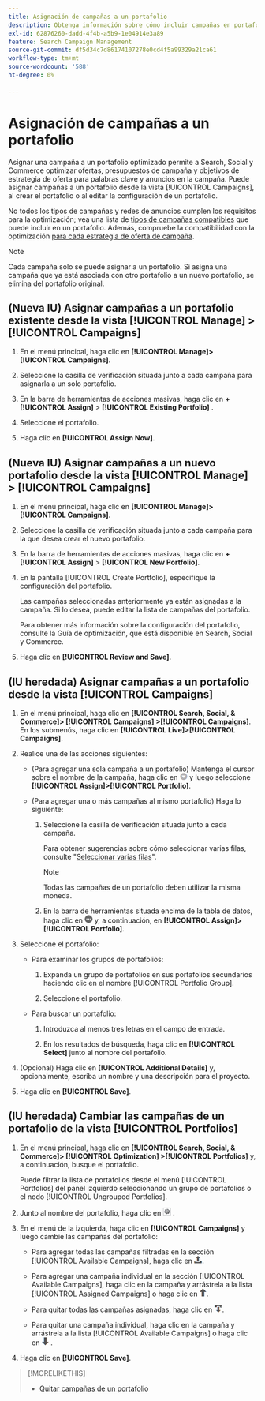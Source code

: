 ```yaml
---
title: Asignación de campañas a un portafolio
description: Obtenga información sobre cómo incluir campañas en portafolios para la optimización.
exl-id: 62876260-dadd-4f4b-a5b9-1e04914e3a89
feature: Search Campaign Management
source-git-commit: df5d34c7d86174107278e0cd4f5a99329a21ca61
workflow-type: tm+mt
source-wordcount: '588'
ht-degree: 0%

---
```


# Asignación de campañas a un portafolio

Asignar una campaña a un portafolio optimizado permite a Search, Social y Commerce optimizar ofertas, presupuestos de campaña y objetivos de estrategia de oferta para palabras clave y anuncios en la campaña. Puede asignar campañas a un portafolio desde la vista [!UICONTROL Campaigns], al crear el portafolio o al editar la configuración de un portafolio.

No todos los tipos de campañas y redes de anuncios cumplen los requisitos para la optimización; vea una lista de [tipos de campañas compatibles](/help/search-social-commerce/introduction/supported-inventory.md) que puede incluir en un portafolio. Además, compruebe la compatibilidad con la optimización [para cada estrategia de oferta de campaña](/help/search-social-commerce/new-ui/manage/portfolios/portfolio-about.md#optimization-by-bid-strategy).

>[!NOTE]
>
>Cada campaña solo se puede asignar a un portafolio. Si asigna una campaña que ya está asociada con otro portafolio a un nuevo portafolio, se elimina del portafolio original.

## (Nueva IU) Asignar campañas a un portafolio existente desde la vista [!UICONTROL Manage] > [!UICONTROL Campaigns]

1. En el menú principal, haga clic en **[!UICONTROL Manage]>[!UICONTROL Campaigns]**.

1. Seleccione la casilla de verificación situada junto a cada campaña para asignarla a un solo portafolio.

1. En la barra de herramientas de acciones masivas, haga clic en **+[!UICONTROL Assign]** > **[!UICONTROL Existing Portfolio]** .

1. Seleccione el portafolio.

1. Haga clic en **[!UICONTROL Assign Now]**.

## (Nueva IU) Asignar campañas a un nuevo portafolio desde la vista [!UICONTROL Manage] > [!UICONTROL Campaigns]

1. En el menú principal, haga clic en **[!UICONTROL Manage]>[!UICONTROL Campaigns]**.

1. Seleccione la casilla de verificación situada junto a cada campaña para la que desea crear el nuevo portafolio.

1. En la barra de herramientas de acciones masivas, haga clic en **+[!UICONTROL Assign]** > **[!UICONTROL New Portfolio]**.

1. En la pantalla [!UICONTROL Create Portfolio], especifique la configuración del portafolio.

   Las campañas seleccionadas anteriormente ya están asignadas a la campaña. Si lo desea, puede editar la lista de campañas del portafolio.

   Para obtener más información sobre la configuración del portafolio, consulte la Guía de optimización, que está disponible en Search, Social y Commerce.

1. Haga clic en **[!UICONTROL Review and Save]**.

## (IU heredada) Asignar campañas a un portafolio desde la vista [!UICONTROL Campaigns]

1. En el menú principal, haga clic en **[!UICONTROL Search, Social, & Commerce]> [!UICONTROL Campaigns] >[!UICONTROL Campaigns]**. En los submenús, haga clic en **[!UICONTROL Live]>[!UICONTROL Campaigns]**.

1. Realice una de las acciones siguientes:

   * (Para agregar una sola campaña a un portafolio) Mantenga el cursor sobre el nombre de la campaña, haga clic en ![Botón de menú](/help/search-social-commerce/assets/arrow-dropdown-menu.png "Botón de menú") y luego seleccione **[!UICONTROL Assign]>[!UICONTROL Portfolio]**.

   * (Para agregar una o más campañas al mismo portafolio) Haga lo siguiente:

      1. Seleccione la casilla de verificación situada junto a cada campaña.

         Para obtener sugerencias sobre cómo seleccionar varias filas, consulte &quot;[Seleccionar varias filas](/help/search-social-commerce/common-tasks/navigation-editing-selection/multiple-rows-select.md)&quot;.

         >[!NOTE]
         >
         >Todas las campañas de un portafolio deben utilizar la misma moneda.

      1. En la barra de herramientas situada encima de la tabla de datos, haga clic en ![Más](/help/search-social-commerce/assets/more.png "Más") y, a continuación, en **[!UICONTROL Assign]>[!UICONTROL Portfolio]**.

1. Seleccione el portafolio:

   * Para examinar los grupos de portafolios:

      1. Expanda un grupo de portafolios en sus portafolios secundarios haciendo clic en el nombre [!UICONTROL Portfolio Group].

      1. Seleccione el portafolio.

   * Para buscar un portafolio:

      1. Introduzca al menos tres letras en el campo de entrada.

      1. En los resultados de búsqueda, haga clic en **[!UICONTROL Select]** junto al nombre del portafolio.

1. (Opcional) Haga clic en **[!UICONTROL Additional Details]** y, opcionalmente, escriba un nombre y una descripción para el proyecto.

1. Haga clic en **[!UICONTROL Save]**.

## (IU heredada) Cambiar las campañas de un portafolio de la vista [!UICONTROL Portfolios]

1. En el menú principal, haga clic en **[!UICONTROL Search, Social, & Commerce]> [!UICONTROL Optimization] >[!UICONTROL Portfolios]** y, a continuación, busque el portafolio.

   Puede filtrar la lista de portafolios desde el menú [!UICONTROL Portfolios] del panel izquierdo seleccionando un grupo de portafolios o el nodo [!UICONTROL Ungrouped Portfolios].

1. Junto al nombre del portafolio, haga clic en ![botón Ver/editar configuración](/help/search-social-commerce/assets/settings.png "botón Ver/editar configuración") .

1. En el menú de la izquierda, haga clic en **[!UICONTROL Campaigns]** y luego cambie las campañas del portafolio:

   * Para agregar todas las campañas filtradas en la sección [!UICONTROL Available Campaigns], haga clic en ![Asignar todas las campañas al portafolio](/help/search-social-commerce/assets/arrow-assign-all.png "Asignar todas las campañas al portafolio").

   * Para agregar una campaña individual en la sección [!UICONTROL Available Campaigns], haga clic en la campaña y arrástrela a la lista [!UICONTROL Assigned Campaigns] o haga clic en ![Asignar campaña al portafolio](/help/search-social-commerce/assets/arrow-assign.png "Asignar campaña al portafolio").

   * Para quitar todas las campañas asignadas, haga clic en ![Quitar todas las campañas del portafolio](/help/search-social-commerce/assets/arrow-remove-all.png "Quitar todas las campañas del portafolio").

   * Para quitar una campaña individual, haga clic en la campaña y arrástrela a la lista [!UICONTROL Available Campaigns] o haga clic en ![Quitar campaña del portafolio](/help/search-social-commerce/assets/arrow-remove.png "Quitar campaña del portafolio") .

1. Haga clic en **[!UICONTROL Save]**.

>[!MORELIKETHIS]
>
>* [Quitar campañas de un portafolio](/help/search-social-commerce/campaign-management/campaign-remove-from-portfolio.md)
